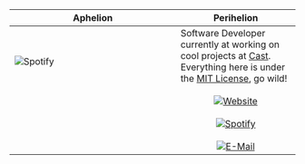 Aphelion | Perihelion 
:-------------------------:|-------
![Spotify](https://novatorem.vercel.app/api/spotify-playing) &nbsp; &nbsp; &nbsp; &nbsp; &nbsp; &nbsp; &nbsp; &nbsp; &nbsp; &nbsp; &nbsp; &nbsp; &nbsp; &nbsp; &nbsp; &nbsp; &nbsp; &nbsp; &nbsp; &nbsp; &nbsp; &nbsp; &nbsp; &nbsp; &nbsp; &nbsp; &nbsp; &nbsp; &nbsp; &nbsp; &nbsp; &nbsp; &nbsp; &nbsp; &nbsp; &nbsp; &nbsp; &nbsp; &nbsp; &nbsp; &nbsp; &nbsp; &nbsp; &nbsp; &nbsp; &nbsp; &nbsp; &nbsp; &nbsp; &nbsp; &nbsp; &nbsp; &nbsp; &nbsp; &nbsp; &nbsp; &nbsp; &nbsp; &nbsp; &nbsp; &nbsp; &nbsp; &nbsp; &nbsp; &nbsp; &nbsp; &nbsp; &nbsp; &nbsp; &nbsp; &nbsp; &nbsp; &nbsp; &nbsp; &nbsp; &nbsp; &nbsp; &nbsp; &nbsp; &nbsp; &nbsp; &nbsp; &nbsp; &nbsp; &nbsp; &nbsp; &nbsp; &nbsp; &nbsp; &nbsp; &nbsp; &nbsp; &nbsp; &nbsp; &nbsp; &nbsp; &nbsp; &nbsp; &nbsp; &nbsp; &nbsp; &nbsp; &nbsp; &nbsp; &nbsp; &nbsp; &nbsp; &nbsp; &nbsp; &nbsp; &nbsp; &nbsp; &nbsp; &nbsp; &nbsp; &nbsp; &nbsp; &nbsp; &nbsp; &nbsp; &nbsp; &nbsp; &nbsp; &nbsp; &nbsp; &nbsp; &nbsp; &nbsp; &nbsp; &nbsp; &nbsp; &nbsp; &nbsp; &nbsp; &nbsp; &nbsp; &nbsp; &nbsp; &nbsp; &nbsp; &nbsp; &nbsp; &nbsp; &nbsp; &nbsp; &nbsp; &nbsp; &nbsp; &nbsp; &nbsp; &nbsp; &nbsp; &nbsp; &nbsp; &nbsp; &nbsp; &nbsp; &nbsp; &nbsp; &nbsp; &nbsp; &nbsp; &nbsp; &nbsp; &nbsp; &nbsp; &nbsp; &nbsp; | Software Developer currently at working on cool projects at [Cast](https://blacktrax.cast-soft.com/). Everything here is under the [MIT License](https://choosealicense.com/licenses/mit/), go wild!<br><br><center>[![Website](https://img.shields.io/badge/website-.dev-blue.svg)](https://novac.dev)<br><br>[![Spotify](https://img.shields.io/badge/spotify-omni-green.svg)](https://open.spotify.com/user/omnitenebris)<br><br>[![E-Mail](https://img.shields.io/badge/email-reveal-9cf.svg)](https://mailhide.io/e/5ck1H)</center>

[//]: <> (&nbsp; is to have Aphelion take up more space)